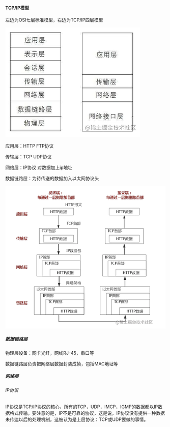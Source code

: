 #### TCP/IP模型

左边为OSI七层标准模型，右边为TCP/IP四层模型

![image-20220402171432419](.\image\image-20220402171432419.png)

应用层：HTTP FTP协议

传输层：TCP UDP协议

网络层：IP协议 对数据加上ip地址

数据链路层：为待传送的数据加入以太网协议头

![image-20220402171824285](.\image\image-20220402171824285.png)

##### 数据链路层

物理层设备：网卡光纤，网线RJ-45，串口等

数据链路层负责把网络层数据封装成帧，包括MAC地址等

##### 网络层

###### IP协议

IP协议是TCP/IP协议的核心，所有的TCP，UDP，IMCP，IGMP的数据都以IP数据格式传输。要注意的是，IP不是可靠的协议，这是说，IP协议没有提供一种数据未传达以后的处理机制，这被认为是上层协议：TCP或UDP要做的事情。
